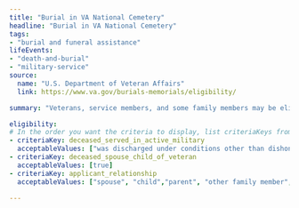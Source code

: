 ```yaml
---
title: "Burial in VA National Cemetery"
headline: "Burial in VA National Cemetery"
tags: 
- "burial and funeral assistance"
lifeEvents: 
- "death-and-burial"
- "military-service"
source:
  name: "U.S. Department of Veteran Affairs"
  link: https://www.va.gov/burials-memorials/eligibility/

summary: "Veterans, service members, and some family members may be eligible for burial in a VA national cemetery."

eligibility:
# In the order you want the criteria to display, list criteriaKeys from the csv here, each followed by a comma-separated list of which values indicate eligibility for that criteria. Wrap individual values in quotes if they have inner commas.
- criteriaKey: deceased_served_in_active_military
  acceptableValues: ["was discharged under conditions other than dishonorable", "died while on active duty", "had retired from the service"]
- criteriaKey: deceased_spouse_child_of_veteran
  acceptableValues: [true]
- criteriaKey: applicant_relationship
  acceptableValues: ["spouse", "child","parent", "other family member", "personal or official representative"]
  
---
```

